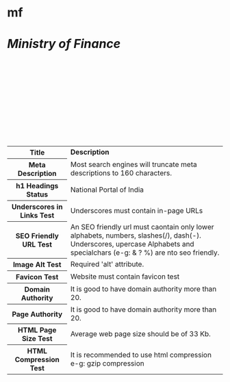 # mf
<html>
<body>
<table>
<b><i><H1>Ministry of Finance</H1></i></b>
<tr>
<th><b>Title</b></th>
<td><b>Description</b></td><br>
</tr>
<tr>
<th>Meta Description</th>
<td>Most search engines will truncate meta descriptions to 160 characters.</td><br>
</tr>
<tr>
<th>h1 Headings Status</th>
<td>National Portal of India</td><br>
</tr>
<tr>
<th>Underscores in Links Test</th>
<td>Underscores must contain in-page URLs</td><br>
</tr>
<tr>
<th>SEO Friendly URL Test</th>
<td>An SEO friendly url must caontain only lower alphabets, numbers, slashes(/), dash(-). Underscores, upercase Alphabets and specialchars (e-g: & ? %) are nto seo friendly.</td><br>
</tr>
<tr>
<th>Image Alt Test</th>
<td>Required 'alt' attribute.</td><br>
</tr>
<tr>
<th>Favicon Test</th>
<td>Website must contain favicon test</td><br>
</tr>
<tr>
<th>Domain Authority</th>
<td>It is good to have domain authority more than 20.</td><br>
</tr>
<tr>
<th>Page Authority</th>
<td>It is good to have domain authority more than 20.</td><br>
</tr>
<tr>
<th>HTML Page Size Test</th>
<td>Average web page size should be of 33 Kb. </td><br>
</tr>
<tr>
<th>HTML Compression Test</th>
<td>It is recommended to use html compression e-g: gzip compression </td><br>
</tr>
</table>
</body>
</html>
